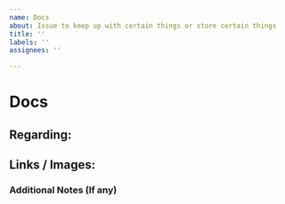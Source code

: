 ```yaml
---
name: Docs
about: Issue to keep up with certain things or store certain things
title: ''
labels: ''
assignees: ''

---
```


# Docs
## Regarding:

## Links / Images:

### Additional Notes (If any)
